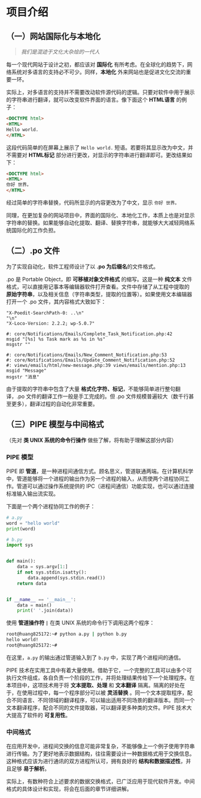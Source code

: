 # 项目介绍

## （一）网站国际化与本地化

> *我们是混迹于文化大杂烩的一代人*

每一个现代网站于设计之初，都应该对 **国际化** 有所考虑。在全球化的趋势下，网络系统对多语言的支持必不可少。同样，**本地化** 外来网站也是促进文化交流的重要一环。

实际上，对多语言的支持并不需要改动软件源代码的逻辑。只要对软件中用于展示的字符串进行翻译，就可以改变软件界面的语言。像下面这个 **HTML语言** 的例子：

```html
<DOCTYPE html>
<HTML>
Hello world.    
</HTML>
```

这段代码简单的在屏幕上展示了 `Hello world.` 短语。若要将其显示改为中文，并不需要对 **HTML标记** 部分进行更改，对显示的字符串进行翻译即可。更改结果如下：

```html
<DOCTYPE html>
<HTML>
你好 世界。
</HTML>
```

经过简单的字符串替换，代码所显示的内容更改为了中文，显示 `你好 世界。`

同理，在更加复杂的网站项目中，界面的国际化、本地化工作，本质上也是对显示字符串的替换。如果能够自动化提取、翻译、替换字符串，就能够大大减轻网络系统国际化的工作负担。

## （二）.po 文件

为了实现自动化，软件工程师设计了以 **.po 为后缀名**的文件格式。

.po 是 Portable Object，即 **可移植对象文件格式** 的缩写。这是一种 **纯文本** 文件格式，可以直接用记事本等编辑器软件打开查看。文件中存储了从工程中提取的 **原始字符串**，以及相关信息（字符串类型，提取的位置等）。如果使用文本编辑器打开一个 .po 文件，其内容格式大致如下：

```po
"X-Poedit-SearchPath-0: ..\n"
"\n"
"X-Loco-Version: 2.2.2; wp-5.0.7"

#: core/Notifications/Emails/Complete_Task_Notification.php:42
msgid "[%s] %s Task mark as %s in %s"
msgstr ""

#: core/Notifications/Emails/New_Comment_Notification.php:53 
#: core/Notifications/Emails/Update_Comment_Notification.php:52 
#: views/emails/html/new-message.php:39 views/emails/mention.php:13
msgid "Message"
msgstr "消息"
```

由于提取的字符串中包含了大量 **格式化字符、标记**，不能够简单进行整句翻译，.po 文件的翻译工作一般是手工完成的。但 .po 文件规模普遍较大（数千行甚至更多），翻译过程的自动化非常重要。

## （三）PIPE 模型与中间格式

（先对 **类 UNIX 系统的命令行操作** 做些了解，将有助于理解这部分内容）

### PIPE 模型

PIPE 即 **管道**，是一种进程间通信方式。顾名思义，管道联通两端。在计算机科学中，管道能够将一个进程的输出作为另一个进程的输入，从而使两个进程协同工作。管道可以通过操作系统提供的 IPC（进程间通信）功能实现，也可以通过连接标准输入输出流实现。

下面是一个两个进程协同工作的例子：

```python
# a.py
word = "hello world"
print(word)
```

```python
# b.py
import sys


def main():
    data = sys.argv[1:]
    if not sys.stdin.isatty():
        data.append(sys.stdin.read())
    return data


if __name__ == '__main__':
    data = main()
    print(' '.join(data))
```

使用 **管道操作符 `|`** 在类 UNIX 系统的命令行下调用这两个程序：

```bash
root@huang825172:~# python a.py | python b.py
hello world!
root@huang825172:~#
```

在这里，`a.py` 的输出通过管道输入到了 `b.py` 中，实现了两个进程间的通信。

PIPE 技术在实用工具中有着大量使用。借助于它，一个完整的工具可以由多个可执行文件组成，各自负责一个阶段的工作，并将处理结果传给下一个处理程序。在本项目中，这项技术用于将 **文本提取、处理** 和 **文本翻译** 隔离。隔离的好处在于，在使用过程中，每一个程序部分可以被 **灵活替换** 。同一个文本提取程序，配合不同语言、不同领域的翻译程序，可以输出适用不同场景的翻译版本。而同一个文本翻译程序，配合不同的文件提取器，可以翻译更多种类的文件。PIPE 技术大大提高了软件的 **可复用性**。

### 中间格式

在应用开发中，进程间交换的信息可能非常复杂，不能够像上一个例子使用字符串进行传输。为了更好地表示数据结构，往往需要设计一种数据格式用于交换信息。这种格式应该为进行通讯的双方进程所认可，拥有良好的 **结构和数据描述性**，并且足够 **易于解析**。

实际上，有数种符合上述要求的数据交换格式，已广泛应用于现代软件开发。中间格式的具体设计和实现，将会在后面的章节详细讲解。